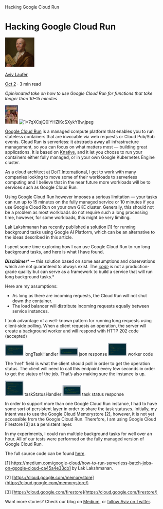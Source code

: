 Hacking Google Cloud Run

# Hacking Google Cloud Run

[![1*RJpRzKjGb7a1ybzV590CwA.png](../_resources/ccdaec017d357a4fe158089f12094403.png)](https://blog.doit-intl.com/@avivl?source=post_page-----6eb410259a81----------------------)

[Aviv Laufer](https://blog.doit-intl.com/@avivl?source=post_page-----6eb410259a81----------------------)

[Oct 2](https://blog.doit-intl.com/hacking-google-cloud-run-to-run-long-background-tasks-6eb410259a81?source=post_page-----6eb410259a81----------------------) · 3 min read

*Opinionated take on how to use Google Cloud Run for functions that take longer than 10–15 minutes*

![1*7qXCsjQ0IYHZIKcSXykY8w.jpeg](../_resources/a3284642683f2c00810a725060d40dcb.jpg)
![1*7qXCsjQ0IYHZIKcSXykY8w.jpeg](../_resources/00abe24d24e30c3e727ae59426153ab1.jpg)

[Google Cloud Run](https://cloud.google.com/run/) is a managed compute platform that enables you to run stateless containers that are invocable via web requests or Cloud Pub/Sub events. Cloud Run is serverless: it abstracts away all infrastructure management, so you can focus on what matters most — building great applications. It is based on [Knative](https://cloud.google.com/knative/), and it let you choose to run your containers either fully managed, or in your own Google Kubernetes Engine cluster.

As a cloud architect at [DoiT International](http://www.doit-intl.com/), I get to work with many companies looking to move some of their workloads to serverless computing and I believe that in the near future more workloads will be to services such as Google Cloud Run.

Using Google Cloud Run however imposes a serious limitation — your tasks can run up to 15 minutes on the fully managed service or 10 minutes if you use Google Cloud Run on your own GKE cluster. Generally, this should not be a problem as most workloads do not require such a long processing time, however, for some workloads, this might be very limiting.

Lak Lakshmanan has recently published [a solution](https://medium.com/google-cloud/how-to-run-serverless-batch-jobs-on-google-cloud-ca45a4e33cb1) [1] for running background tasks using Google AI Platform, which can be an alternative to the ideas described in this article.

I spent some time exploring how I can use Google Cloud Run to run long background tasks, and here is what I have found.

***Disclaimer**** — this solution based on some assumptions and observations which are not guaranteed to always exist. The *[*code*](https://github.com/doitintl/long_john_silver/)* is not a production-grade quality but can serve as a framework to build a service that will run long background tasks.*

Here are my assumptions:

- As long as there are incoming requests, the Cloud Run will not shut down the container.
- The load balancer will distribute incoming requests equally between service instances.

I took advantage of a well-known pattern for running long requests using client-side polling. When a client requests an operation, the server will create a background worker and will respond with HTTP 202 code (accepted)

![1*6DyN3Xpq_gNKdmKIARj2Yg.png](../_resources/79dbbb606b024840f7be8f15d0d00695.png)
longTaskHandler
![1*-_glTKo7CLPiLyAOWxnCCQ.png](../_resources/e7c51e43b1138478eb3423d51dc7cf44.png)
json response
![1*2LNVp4IXHvujAyWW7xiKEQ.png](../_resources/6b1f1eb00281b4b4102c12716cb7b39e.png)
worker code

The ‘href’ field is what the client should poll in order to get the operation status. The client will need to call this endpoint every few seconds in order to get the status of the job. That’s also making sure the instance is up.

![1*5Moathi6ZqfylkaDyf8CNQ.png](../_resources/0416f02840c7cecd17a4f923122bbee9.png)
taskStatusHandler
![1*9vmE3OvKuBLzUJGwo7YtWg.png](../_resources/34bc176672e19f814205a2671cc0814d.png)
task status response

In order to support more than one Google Cloud Run instance, I had to have some sort of persistent layer in order to share the task statuses. Initially, my intent was to use the Google Cloud Memorystore [2], however, it is not yet accessible from the Google Cloud Run. Therefore, I am using Google Cloud Firestore [3] as a persistent layer.

In my experiments, I could run multiple background tasks for well over an hour. All of our tests were performed on the fully managed version of Google Cloud Run.

The full source code can be found [here](https://github.com/doitintl/long_john_silver/).

[1] https://medium.com/google-cloud/how-to-run-serverless-batch-jobs-on-google-cloud-ca45a4e33cb1 by Lak Lakshmanan.

[2] [https://cloud.google.com/memorystore](https://cloud.google.com/memorystore/)

[3] [https://cloud.google.com/firestore](https://cloud.google.com/firestore/)

Want more stories? Check our blog on [Medium](http://blog.doit-intl.com/), or [follow Aviv on Twitter](https://twitter.com/avivl).